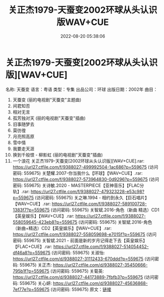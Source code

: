 ﻿---
title: 关正杰1979-天蚕变2002环球从头认识版WAV+CUE
date: 2022-08-20 05:38:06
categories: WAV车载音乐、镜像
tags: None
---
# 关正杰1979-天蚕变[2002环球从头认识版][WAV+CUE]

名称: 天蚕变
语言：粤语
类型：专集
出品公司：环球
出版日期：2002年
曲目：
01. 天蚕变 (丽的电视剧"天蚕变"主题曲)
02. 间君知否
03. 相对无言
04. 孤芳独对天 (丽的电视剧"天蚕变"插曲)
05. 旧事随梦去
06. 莫彷徨
07. 月亮照高原
08. 雪中情
09. 我要走天涯
10. 换到千般恨 - 柳影虹 (丽的电视剧"天蚕变"插曲)
11. 一个浪花
关正杰1979-天蚕变[2002环球从头认识版][WAV+CUE].rar:
https://url27.ctfile.com/f/9388027-499992504-1ac686?p=559675
(访问密码: 559675)
关楚耀.2007-你当我什么【环球】【WAV+CUE】.rar: https://url27.ctfile.com/f/9388027-573964830-0d9296?p=559675
(访问密码: 559675)
关诗敏.2020 - MASTERPIECE【亚神音乐】【FLAC分轨】.rar: https://url27.ctfile.com/f/9388027-479323228-e53c98?p=559675
(访问密码: 559675)
关之琳.1994 - 相约到永久【巨石唱片】【WAV+CUE】.rar: https://url27.ctfile.com/f/9388027-589100728-1383f7?p=559675
(访问密码: 559675)
关智斌.2016-角色（新曲 精选）CD1【英皇娱乐】【WAV+CUE】.rar: https://url27.ctfile.com/f/9388027-558059645-423eb8?p=559675
(访问密码: 559675)
关智斌.2016-角色（新曲+精选）CD2【英皇娱乐】【WAV+CUE】.rar: https://url27.ctfile.com/f/9388027-558059698-e7015f?p=559675
(访问密码: 559675)
关智斌.2021 - 前面是新的岁月记得走下去【英皇娱乐】【FLAC+CUE】.rar: https://url27.ctfile.com/f/9388027-514054452-df46a8?p=559675
(访问密码: 559675)
关淑怡: https://url27.ctfile.com/d/9388027-31112433-670ddd?p=559675
(访问密码: 559675)
关正杰: https://url27.ctfile.com/d/9388027-35450666-795b1f?p=559675
(访问密码: 559675)
关菊英: https://url27.ctfile.com/d/9388027-44173889-7fbfb3?p=559675
(访问密码: 559675)
关心妍: https://url27.ctfile.com/d/9388027-45636868-7ef77e?p=559675
(访问密码: 559675)
原文：[链接](https://blog.sina.com.cn/s/blog_1647c7e7601030yyi.html)